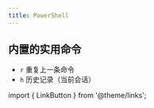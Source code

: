 ```yaml
---
title: PowerShell
---
```


## 内置的实用命令

- `r` 重复上一条命令
- `h` 历史记录（当前会话）

import { LinkButton } from '@theme/links';
